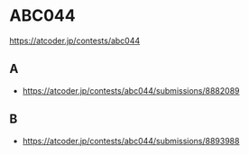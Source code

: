 # ABC044

https://atcoder.jp/contests/abc044

## A

- https://atcoder.jp/contests/abc044/submissions/8882089

## B

- https://atcoder.jp/contests/abc044/submissions/8893988
